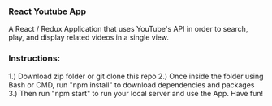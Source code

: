 ### React Youtube App

A React / Redux Application that uses YouTube's API in order to search, play, and display related videos in a single view.

### Instructions:

1.) Download zip folder or git clone this repo
2.) Once inside the folder using Bash or CMD, run "npm install" to download dependencies and packages
3.) Then run "npm start" to run your local server and use the App. Have fun!
